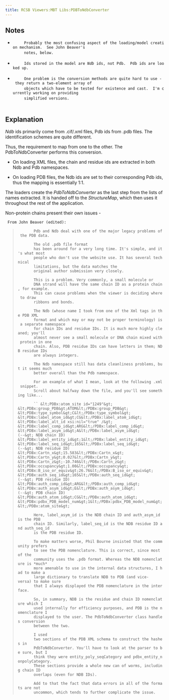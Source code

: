 ```yaml
---
title: RCSB Viewers:MBT Libs:PDBToNdbConverter
---
```


Notes
-----

-   `     Probably the most confusing aspect of the loading/model creation mechanism.  See John Beaver's`  
    `     notes, below.`  
    `   `
-   `     Ids stored in the model are `<em>`Ndb`</em>` ids, not Pdb.  Pdb ids are looked up.`  
    `   `
-   `     One problem is the conversion methods are quite hard to use - they return a two-element array of`  
    `     objects which have to be tested for existence and cast.  I'm currently working on providing`  
    `     simplified versions.`  
    `   `

Explanation
-----------

*Ndb* ids primarily come from .cif/.xml files, Pdb ids from .pdb files.
The identification schemes are quite different.

Thus, the requirement to map from one to the other. The
PdbToNdbConverter performs this conversion.

-   On loading XML files, the chain and residue ids are extracted in
    both Ndb and Pdb namespaces.

<!-- -->

-   On loading PDB files, the Ndb ids are set to their corresponding Pdb
    ids, thus the mapping is essentially 1:1.

The loaders create the *PdbToNdbConverter* as the last step from the
lists of names extracted. It is handed off to the *StructureMap*, which
then uses it throughout the rest of the application.

Non-protein chains present their own issues -

` From John Beaver (edited):`

> `       Pdb and Ndb deal with one of the major legacy problems of the PDB data.`
>
> `       The old .pdb file format`  
> `       has been around for a very long time. It's simple, and it's what most `  
> `       people who don't use the website use. It has several technical `  
> `       limitations, but the data matches the `  
> `       original author submission very closely.`
>
> `       This is a problem. Very commonly, a small molecule or `  
> `       DNA strand will have the same chain ID as a protein chain, for example. `  
> `       This can cause problems when the viewer is deciding where to draw `  
> `       ribbons and bonds.`
>
> `       The Ndb (whose name I took from one of the Xml tags in the PDB XML `  
> `       format and which may or may not be proper terminology) is a separate namespace `  
> `       for chain IDs and residue IDs. It is much more highly cleaned; you'll `  
> `       almost never see a small molecule or DNA chain mixed with protein in one `  
> `       chain. Also, PDB residue IDs can have letters in them; NDB residue IDs `  
> `       are always integers.`
>
> `       The Ndb namespace still has data cleanliness problems, but it seems much `  
> `       better overall than the Pdb namespace.`
>
> `       For an example of what I mean, look at the following .xml snippet.`  
> `       Scroll about halfway down the file, and you'll see something like...`
>
> `       ``
>               &lt;PDBx:atom_site id="1249"&gt;
>                  &lt;PDBx:group_PDB&gt;ATOM&lt;/PDBx:group_PDB&gt;
>                  &lt;PDBx:type_symbol&gt;C&lt;/PDBx:type_symbol&gt;
>                  &lt;PDBx:label_atom_id&gt;CG&lt;/PDBx:label_atom_id&gt;
>                  &lt;PDBx:label_alt_id xsi:nil="true" /&gt;
>                  &lt;PDBx:label_comp_id&gt;ARG&lt;/PDBx:label_comp_id&gt;
>                  &lt;PDBx:label_asym_id&gt;A&lt;/PDBx:label_asym_id&gt;             (--&gt; NDB chain ID)
>                  &lt;PDBx:label_entity_id&gt;1&lt;/PDBx:label_entity_id&gt;
>                  &lt;PDBx:label_seq_id&gt;165&lt;/PDBx:label_seq_id&gt;             (--&gt; NDB residue ID)
>                  &lt;PDBx:Cartn_x&gt;15.583&lt;/PDBx:Cartn_x&gt;
>                  &lt;PDBx:Cartn_y&gt;0.027&lt;/PDBx:Cartn_y&gt;
>                  &lt;PDBx:Cartn_z&gt;-10.746&lt;/PDBx:Cartn_z&gt;
>                  &lt;PDBx:occupancy&gt;1.00&lt;/PDBx:occupancy&gt;
>                  &lt;PDBx:B_iso_or_equiv&gt;26.76&lt;/PDBx:B_iso_or_equiv&gt;
>                  &lt;PDBx:auth_seq_id&gt;165&lt;/PDBx:auth_seq_id&gt;               (--&gt; PDB residue ID)
>                  &lt;PDBx:auth_comp_id&gt;ARG&lt;/PDBx:auth_comp_id&gt;
>                  &lt;PDBx:auth_asym_id&gt;E&lt;/PDBx:auth_asym_id&gt;               (--&gt; PDB chain ID)
>                  &lt;PDBx:auth_atom_id&gt;CG&lt;/PDBx:auth_atom_id&gt;
>                  &lt;PDBx:pdbx_PDB_model_num&gt;1&lt;/PDBx:pdbx_PDB_model_num&gt;
>               &lt;/PDBx:atom_site&gt;
>         `
>
> `       Here, label_asym_id is the NDB chain ID and auth_asym_id is the PDB `  
> `       chain ID. Similarly, label_seq_id is the NDB residue ID and auth_seq_id `  
> `       is the PDB residue ID.`
>
> `       To make matters worse, Phil Bourne insisted that the community prefers `  
> `       to see the PDB nomenclature. This is correct, since most of the `  
> `       community uses the .pdb format. Whereas the NDB nomenclature is *much* `  
> `       more amenable to use in the internal data structures, I had to make a `  
> `       large dictionary to translate NDB to PDB (and vice-versa) to make sure `  
> `       that I always displayed the PDB nomenclature in the interface.`
>
> `       So, in summary, NDB is the residue and chain ID nomenclature which I `  
> `       used internally for efficiency purposes, and PDB is the nomenclature I `  
> `       displayed to the user. The PdbToNdbConverter class handles conversion `  
> `       between the two.`
>
> `       I used `  
> `       two sections of the PDB XML schema to construct the hashes in `  
> `       PdbToNdbConverter. You'll have to look at the parser to be sure, but I `  
> `       think they were entity_poly_seqCategory and pdbx_entity_nonpolyCategory. `  
> `       These sections provide a whole new can of worms, including chain ID `  
> `       overlaps (even for NDB IDs).`
>
> `       Add to that the fact that data errors in all of the formats are not `  
> `       uncommon, which tends to further complicate the issue.`

